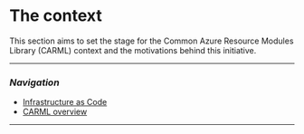 # The context

This section aims to set the stage for the Common Azure Resource Modules Library (CARML) context and the motivations behind this initiative.

---

### _Navigation_
- [Infrastructure as Code](./The%20context%20-%20IaC)
- [CARML overview](./The%20context%20-%20CARML%20overview)
---

